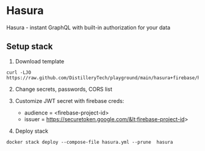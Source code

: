 # Hasura

Hasura - instant GraphQL with built-in authorization for your data

## Setup stack

1. Download template

```
curl -LJO https://raw.github.com/DistilleryTech/playground/main/hasura+firebase/hasura.yml
```

2. Change secrets, passwords, CORS list
3. Customize JWT secret with firebase creds:

   - audience = &lt;firebase-project-id&gt;
   - issuer = https://securetoken.google.com/&lt;firebase-project-id&gt;

4. Deploy stack

```
docker stack deploy --compose-file hasura.yml --prune  hasura
```
